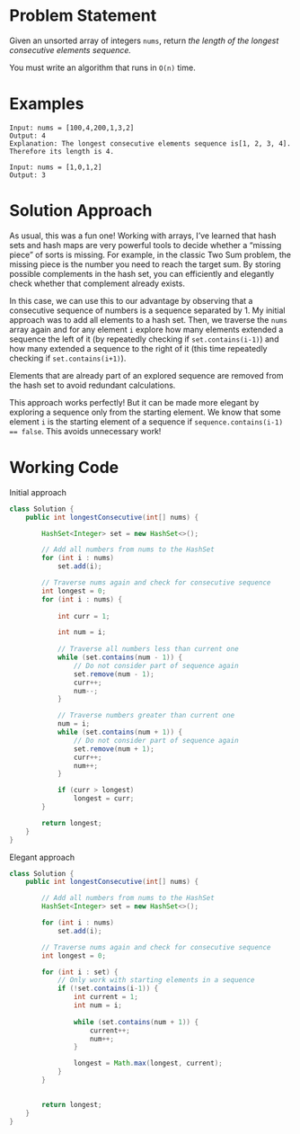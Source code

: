 # Problem Statement

Given an unsorted array of integers `nums`, return *the length of the longest consecutive elements sequence.*

You must write an algorithm that runs in `O(n)` time.

# Examples
```text
Input: nums = [100,4,200,1,3,2]
Output: 4
Explanation: The longest consecutive elements sequence is[1, 2, 3, 4]. Therefore its length is 4.
```

```text
Input: nums = [1,0,1,2]
Output: 3
```

# Solution Approach
As usual, this was a fun one! Working with arrays, I’ve learned that hash sets and hash maps are very powerful tools to decide whether a “missing piece” of sorts is missing. For example, in the classic Two Sum problem, the missing piece is the number you need to reach the target sum. By storing possible complements in the hash set, you can efficiently and elegantly check whether that complement already exists.

In this case, we can use this to our advantage by observing that a consecutive sequence of numbers is a sequence separated by $1$. My initial approach was to add all elements to a hash set. Then, we traverse the `nums` array again and for any element `i` explore how many elements extended a sequence the left of it (by repeatedly checking if `set.contains(i-1)`) and how many extended a sequence to the right of it (this time repeatedly checking if `set.contains(i+1)`). 

Elements that are already part of an explored sequence are removed from the hash set to avoid redundant calculations.

This approach works perfectly! But it can be made more elegant by exploring a sequence only from the starting element. We know that some element `i` is the starting element of a sequence if `sequence.contains(i-1) == false`. This avoids unnecessary work!

# Working Code
Initial approach
```java
class Solution {
    public int longestConsecutive(int[] nums) {

        HashSet<Integer> set = new HashSet<>();

        // Add all numbers from nums to the HashSet
        for (int i : nums) 
            set.add(i);

        // Traverse nums again and check for consecutive sequence
        int longest = 0;
        for (int i : nums) {
            
            int curr = 1;

            int num = i;
            
            // Traverse all numbers less than current one
            while (set.contains(num - 1)) {
                // Do not consider part of sequence again
                set.remove(num - 1);
                curr++;
                num--;
            }

            // Traverse numbers greater than current one
            num = i;
            while (set.contains(num + 1)) {
                // Do not consider part of sequence again
                set.remove(num + 1);
                curr++;
                num++;
            }

            if (curr > longest)
                longest = curr;
        }

        return longest;
    }
}
```
Elegant approach
```java
class Solution {
    public int longestConsecutive(int[] nums) {

        // Add all numbers from nums to the HashSet
        HashSet<Integer> set = new HashSet<>();

        for (int i : nums) 
            set.add(i);

        // Traverse nums again and check for consecutive sequence
        int longest = 0;

        for (int i : set) {
            // Only work with starting elements in a sequence
            if (!set.contains(i-1)) {
                int current = 1;
                int num = i;
                
                while (set.contains(num + 1)) {
                    current++;
                    num++;
                }

                longest = Math.max(longest, current);
            }
        }

    
        return longest;
    }
}
```

